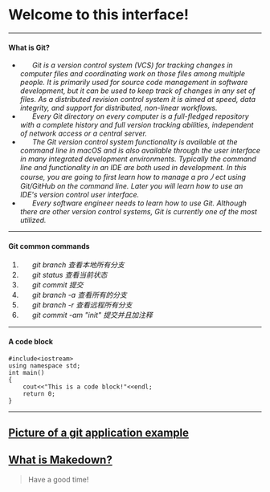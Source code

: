 # **Welcome to this interface!**
----------------------------------------------------------------------------------------------------------------------------------


#### What is Git?
* &#160;&#160;&#160;&#160;&#160;&#160;*Git is a version control system (VCS) for tracking changes in computer files and coordinating work on those files among multiple people. It is primarily used for source code management in software development, but it can be used to keep track of changes in any set of files. As a distributed revision control system it is aimed at speed, data integrity, and support for distributed, non-linear workflows.*
* &#160;&#160;&#160;&#160;&#160;&#160;*Every Git directory on every computer is a full-fledged repository with a complete history and full version tracking abilities, independent of network access or a central server.*
* &#160;&#160;&#160;&#160;&#160;&#160;*The Git version control system functionality is available at the command line in macOS and is also available through the user interface in many integrated development environments. Typically the command line and functionality in an IDE are both used in development. In this course, you are going to first learn how to manage a pro丿ect using Git/GitHub on the command line. Later you will learn how to use an IDE's version control user interface.*
* &#160;&#160;&#160;&#160;&#160;&#160;*Every software engineer needs to learn how to use Git. Although there are other version control systems, Git is currently one of the most utilized.*

----------------------------------------------------------------------------------------------------------------------------------
#### Git common commands
1. &#160;&#160;&#160;&#160;&#160;&#160;*git branch 查看本地所有分支*
2. &#160;&#160;&#160;&#160;&#160;&#160;*git status 查看当前状态* 
3. &#160;&#160;&#160;&#160;&#160;&#160;*git commit 提交*
4. &#160;&#160;&#160;&#160;&#160;&#160;*git branch -a 查看所有的分支*
5. &#160;&#160;&#160;&#160;&#160;&#160;*git branch -r 查看远程所有分支*
6. &#160;&#160;&#160;&#160;&#160;&#160;*git commit -am "init" 提交并且加注释*


----------------------------------------------------------------------------------------------------------------------------------
#### A code block
 
```
#include<iostream>
using namespace std;
int main()
{
    cout<<"This is a code block!"<<endl;
    return 0;
}
```  

----------------------------------------------------------------------------------------------------------------------------------

## [Picture of a git application example](https://img2.baidu.com/it/u=2921349435,3630041226&fm=15&fmt=auto&gp=0.jpg)

##  [What is Makedown?](README.md)

>Have a good time!
